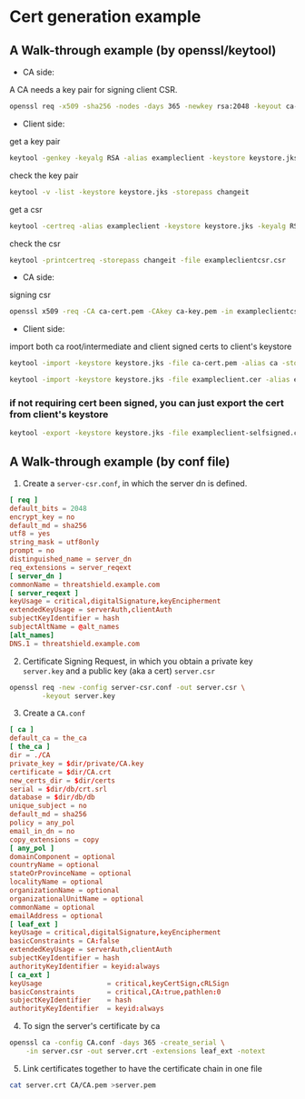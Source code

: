 # Cert generation example

## A Walk-through example (by openssl/keytool)

* CA side:

A CA needs a key pair for signing client CSR.
```bash
openssl req -x509 -sha256 -nodes -days 365 -newkey rsa:2048 -keyout ca-key.pem -out ca-cert.pem -subj "/C=CN/ST=Shenzhen/L=Shenzhen/O=exampleca/CN=exampleca" 
```

* Client side:

get a key pair
```bash
keytool -genkey -keyalg RSA -alias exampleclient -keystore keystore.jks -storetype jks -storepass changeit -keypass changeit -validity 365 -keysize 2048 -dname 'CN=www.exampleclient.com,OU=examplecompany,O=examplecompany,ST=Shenzhen,C=CN'
```

check the key pair
```bash
keytool -v -list -keystore keystore.jks -storepass changeit
```

get a csr
```bash
keytool -certreq -alias exampleclient -keystore keystore.jks -keyalg RSA -storepass changeit -file exampleclientcsr.csr
```

check the csr
```bash
keytool -printcertreq -storepass changeit -file exampleclientcsr.csr
```

* CA side:

signing csr
```bash
openssl x509 -req -CA ca-cert.pem -CAkey ca-key.pem -in exampleclientcsr.csr -out exampleclient.cer -days 365 -CAcreateserial
```

* Client side:

import both ca root/intermediate and client signed certs to client's keystore
```bash
keytool -import -keystore keystore.jks -file ca-cert.pem -alias ca -storepass changeit

keytool -import -keystore keystore.jks -file exampleclient.cer -alias exampleclient-signed -storepass changeit
```

### if not requiring cert been signed, you can just export the cert from client's keystore

```bash
keytool -export -keystore keystore.jks -file exampleclient-selfsigned.cer -alias exampleclient -storepass changeit -rfc
```


## A Walk-through example (by conf file)

1. Create a `server-csr.conf`, in which the server dn is defined.
```conf
[ req ]
default_bits = 2048
encrypt_key = no
default_md = sha256
utf8 = yes
string_mask = utf8only
prompt = no
distinguished_name = server_dn
req_extensions = server_reqext
[ server_dn ]
commonName = threatshield.example.com 
[ server_reqext ]
keyUsage = critical,digitalSignature,keyEncipherment
extendedKeyUsage = serverAuth,clientAuth
subjectKeyIdentifier = hash
subjectAltName = @alt_names
[alt_names]
DNS.1 = threatshield.example.com
```

2. Certificate Signing Request, in which you obtain a private key `server.key` and a public key (aka a cert) `server.csr`
```bash
openssl req -new -config server-csr.conf -out server.csr \
        -keyout server.key
```

3. Create a `CA.conf`

```conf
[ ca ]
default_ca = the_ca
[ the_ca ]
dir = ./CA
private_key = $dir/private/CA.key
certificate = $dir/CA.crt
new_certs_dir = $dir/certs
serial = $dir/db/crt.srl
database = $dir/db/db
unique_subject = no
default_md = sha256
policy = any_pol
email_in_dn = no
copy_extensions = copy
[ any_pol ]
domainComponent = optional
countryName = optional
stateOrProvinceName = optional
localityName = optional
organizationName = optional
organizationalUnitName = optional
commonName = optional
emailAddress = optional
[ leaf_ext ]
keyUsage = critical,digitalSignature,keyEncipherment
basicConstraints = CA:false
extendedKeyUsage = serverAuth,clientAuth
subjectKeyIdentifier = hash
authorityKeyIdentifier = keyid:always
[ ca_ext ]
keyUsage                = critical,keyCertSign,cRLSign
basicConstraints        = critical,CA:true,pathlen:0
subjectKeyIdentifier    = hash
authorityKeyIdentifier  = keyid:always
```

4. To sign the server's certificate by ca
```bash
openssl ca -config CA.conf -days 365 -create_serial \
    -in server.csr -out server.crt -extensions leaf_ext -notext
```

5. Link certificates together to have the certificate chain in one file
```bash
cat server.crt CA/CA.pem >server.pem
```
